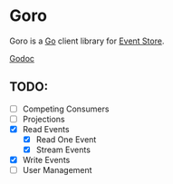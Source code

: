 Goro
====

Goro is a [Go](http://golang.org) client library for [Event Store](http://eventstore.org).

[Godoc](https://godoc.org/github.com/vectorhacker/goro)

TODO:
---

- [ ] Competing Consumers
- [ ] Projections
- [x] Read Events
    - [x] Read One Event
    - [x] Stream Events
- [x] Write Events
- [ ] User Management